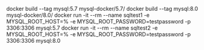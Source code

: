 docker build --tag mysql:5.7 mysql-docker/5.7/
docker build --tag mysql:8.0 mysql-docker/8.0/
docker run -it --rm --name sqltest1 -e MYSQL_ROOT_HOST=% -e MYSQL_ROOT_PASSWORD=testpassword -p 3306:3306 mysql:5.7
docker run -it --rm --name sqltest2 -e MYSQL_ROOT_HOST=% -e MYSQL_ROOT_PASSWORD=testpassword -p 3306:3306 mysql:8.0
